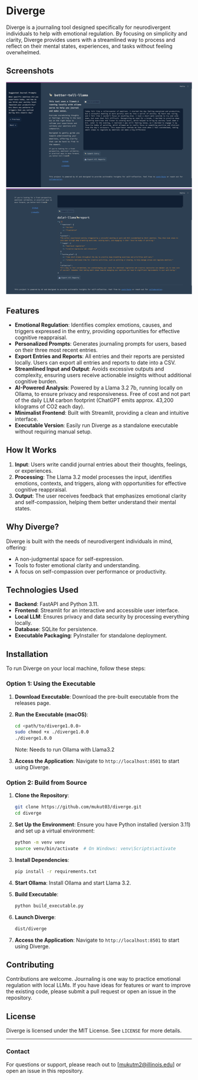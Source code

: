 # Diverge

Diverge is a journaling tool designed specifically for neurodivergent individuals to help with emotional regulation. By focusing on simplicity and clarity, Diverge provides users with a streamlined way to process and reflect on their mental states, experiences, and tasks without feeling overwhelmed.

## Screenshots
![Example Entry](usage/images/entry.png)
![Example Response](usage/images/response.png)

## Features
- **Emotional Regulation**: Identifies complex emotions, causes, and triggers expressed in the entry, providing opportunities for effective cognitive reappraisal.
- **Personalized Prompts**: Generates journaling prompts for users, based on their three most recent entries.
- **Export Entries and Reports**: All entries and their reports are persisted locally. Users can export all entries and reports to date into a CSV.
- **Streamlined Input and Output**: Avoids excessive outputs and complexity, ensuring users receive actionable insights without additional cognitive burden.
- **AI-Powered Analysis**: Powered by a Llama 3.2 7b, running locally on Ollama, to ensure privacy and responsiveness. Free of cost and not part of the daily LLM carbon footprint (ChatGPT emits approx. 43,200 kilograms of CO2 each day).
- **Minimalist Frontend**: Built with Streamlit, providing a clean and intuitive interface.
- **Executable Version**: Easily run Diverge as a standalone executable without requiring manual setup.

## How It Works
1. **Input**: Users write candid journal entries about their thoughts, feelings, or experiences.
2. **Processing**: The Llama 3.2 model processes the input, identifies emotions, contexts, and triggers, along with opportunities for effective cognitive reappraisal.
3. **Output**: The user receives feedback that emphasizes emotional clarity and self-compassion, helping them better understand their mental states.

## Why Diverge?
Diverge is built with the needs of neurodivergent individuals in mind, offering:
- A non-judgmental space for self-expression.
- Tools to foster emotional clarity and understanding.
- A focus on self-compassion over performance or productivity.

## Technologies Used
- **Backend**: FastAPI and Python 3.11.
- **Frontend**: Streamlit for an interactive and accessible user interface.
- **Local LLM**: Ensures privacy and data security by processing everything locally.
- **Database**: SQLite for persistence.
- **Executable Packaging**: PyInstaller for standalone deployment.

## Installation
To run Diverge on your local machine, follow these steps:

### Option 1: Using the Executable
1. **Download Executable**:
   Download the pre-built executable from the releases page.

2. **Run the Executable (macOS)**:
   ```bash
   cd <path/to/diverge1.0.0>
   sudo chmod +x ./diverge1.0.0
   ./diverge1.0.0
   ```
   Note: Needs to run Ollama with Llama3.2 

3. **Access the Application**:
   Navigate to `http://localhost:8501` to start using Diverge.

### Option 2: Build from Source
1. **Clone the Repository**:
   ```bash
   git clone https://github.com/mukut03/diverge.git
   cd diverge
   ```

2. **Set Up the Environment**:
   Ensure you have Python installed (version 3.11) and set up a virtual environment:
   ```bash
   python -m venv venv
   source venv/bin/activate  # On Windows: venv\Scripts\activate
   ```

3. **Install Dependencies**:
   ```bash
   pip install -r requirements.txt
   ```

4. **Start Ollama**:
   Install Ollama and start Llama 3.2.

5. **Build Executable**:
   ```bash
   python build_executable.py
   ```

6. **Launch Diverge**:
   ```bash
   dist/diverge
   ```

7. **Access the Application**:
   Navigate to `http://localhost:8501` to start using Diverge.

## Contributing
Contributions are welcome. Journaling is one way to practice emotional regulation with local LLMs. If you have ideas for features or want to improve the existing code, please submit a pull request or open an issue in the repository.

## License
Diverge is licensed under the MIT License. See `LICENSE` for more details.

---

### Contact
For questions or support, please reach out to [mukutm2@illinois.edu] or open an issue in this repository.

